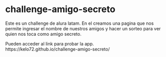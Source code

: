 <h1>challenge-amigo-secreto</h1>

<p>Este es un challenge de alura latam. 
En el creamos una pagina que nos permite ingresar el nombre de nuestros amigos y hacer un sorteo para ver quien nos toca como amigo secreto.</p>

<p>Pueden acceder al link para probar la app.
https://kelo72.github.io/challenge-amigo-secreto/
</p>
